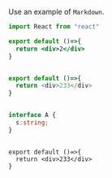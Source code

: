 Use an example of `Markdown`.

```jsx
import React from "react"

export default ()=>{
  return <div>2</div>
}

```

```js

export default ()=>{
  return <div>233</div>
}

```

```ts

interface A {
  s:string;
}

```

```tsx

export default ()=>{
  return <div>233</div>
}

```